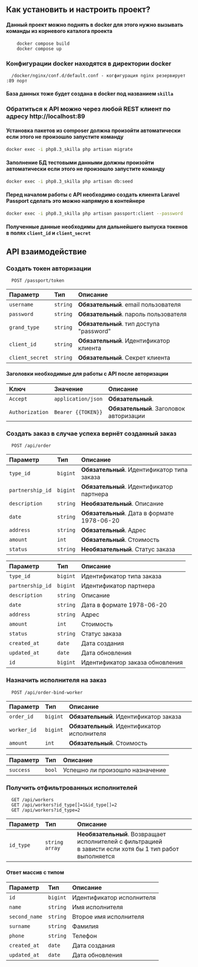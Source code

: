 ## Как установить и настроить проект?

#### Данный проект можно поднять в docker для этого нужно вызывать команды из корневого каталога проекта

```cli
    docker compose build
    docker compose up
```

### Конфигурации docker находятся в директории docker

``` dir
  /docker/nginx/conf.d/default.conf - когфигурация nginx резервирует :89 порт
```
#### База данных тоже будет создана в docker под названием `skilla`

### Обратиться к API можно через любой REST клиент по адресу http://localhost:89

#### Установка пакетов из composer должна произойти автоматически если этого не произошло запустите команду
```bash
docker exec -i php8.3_skilla php artisan migrate
```

#### Заполнение БД тестовыми данными должны произойти автоматически если этого не произошло запустите команду
```bash
docker exec -i php8.3_skilla php artisan db:seed
```

#### Перед началом работы с API необходимо создать клиента Laravel Passport сделать это можно напрямую в контейнере

```bash
docker exec -i php8.3_skilla php artisan passport:client --password
```

#### Полученные данные необходимы для дальнейшего выпуска токенов в полях `client_id` и `client_secret`

## API взаимодействие

### Создать токен авторизации

```http
  POST /passport/token
```

| Параметр        | Тип      | Описание                                 |
|:----------------|:---------|:-----------------------------------------|
| `username`      | `string` | **Обязательный**. email пользователя     |
| `password`      | `string` | **Обязательный**. пароль пользователя    |
| `grand_type`    | `string` | **Обязательный**. тип доступа "password" |
| `client_id`     | `string` | **Обязательный**. Идентификатор клиента  |
| `client_secret` | `string` | **Обязательный**. Секрет клиента         |

#### Заголовки необходимые для работы с API после авторизации

| Ключ            | Значение           | Описание                                |
|:----------------|:-------------------|:----------------------------------------|
| `Accept`        | `application/json` | **Обязательный**.                       |
| `Authorization` | `Bearer {{TOKEN}}` | **Обязательный**. Заголовок авторизации |

### Создать заказ в случае успеха вернёт созданный заказ

```http
  POST /api/order
```

| Параметр         | Тип      | Описание                                    |
|:-----------------|:---------|:--------------------------------------------|
| `type_id`        | `bigint` | **Обязательный**. Идентификатор типа заказа |
| `partnership_id` | `bigint` | **Обязательный**. Идентификатор партнера    |
| `description`    | `string` | **Необязательный**. Описание                |
| `date`           | `string` | **Обязательный**. Дата в формате 1978-06-20 |
| `address`        | `string` | **Обязательный**. Адрес                     |
| `amount`         | `int`    | **Обязательный**. Стоимость                 |
| `status`         | `string` | **Необязательный**. Статус заказа           |

| Параметр         | Тип      | Описание                        |
|:-----------------|:---------|:--------------------------------|
| `type_id`        | `bigint` | Идентификатор типа заказа       |
| `partnership_id` | `bigint` | Идентификатор партнера          |
| `description`    | `string` | Описание                        |
| `date`           | `string` | Дата в формате 1978-06-20       |
| `address`        | `string` | Адрес                           |
| `amount`         | `int`    | Стоимость                       |
| `status`         | `string` | Статус заказа                   |
| `created_at`     | `date`   | Дата создания                   |
| `updated_at`     | `date`   | Дата обновления                 |
| `id`             | `bigint` | Идентификатор заказа обновления |

### Назначить исполнителя на заказ

```http
  POST /api/order-bind-worker
```

| Параметр    | Тип      | Описание                                    |
|:------------|:---------|:--------------------------------------------|
| `order_id`  | `bigint` | **Обязательный**. Идентификатор заказа      |
| `worker_id` | `bigint` | **Обязательный**. Идентификатор исполнителя |
| `amount`    | `int`    | **Обязательный**. Стоимость                 |

| Параметр  | Тип    | Описание                        |
|:----------|:-------|:--------------------------------|
| `success` | `bool` | Успешно ли произошло назначение |

### Получить отфильтрованных исполнителей

```http
  GET /api/workers
  GET /api/workers?id_type[]=1&id_type[]=2
  GET /api/workers?id_type=2
```

| Параметр  | Тип              | Описание                                                                                                       |
|:----------|:-----------------|:---------------------------------------------------------------------------------------------------------------|
| `id_type` | `string` `array` | **Необязательный**. Возвращает исполнителей с фильтрацией </br> в зависти если хотя бы 1 тип работ выполняется |

#### Ответ массив с типом

| Параметр      | Тип      | Описание                  |
|:--------------|:---------|:--------------------------|
| `id`          | `bigint` | Идентификатор исполнителя |
| `name`        | `string` | Имя исполнителя           |
| `second_name` | `string` | Второе имя исполнителя    |
| `surname`     | `string` | Фамилия                   |
| `phone`       | `string` | Телефон                   |
| `created_at`  | `date`   | Дата создания             |
| `updated_at`  | `date`   | Дата обновления           |
